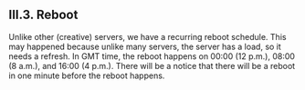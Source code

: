 <h2>III.3. Reboot</h2>

Unlike other (creative) servers, we have a recurring reboot schedule. This may happened because unlike many servers, the server has a load, so it needs a refresh. In GMT time, the reboot happens on 00:00 (12 p.m.), 08:00 (8 a.m.), and 16:00 (4 p.m.). There will be a notice that there will be a reboot in one minute before the reboot happens.
